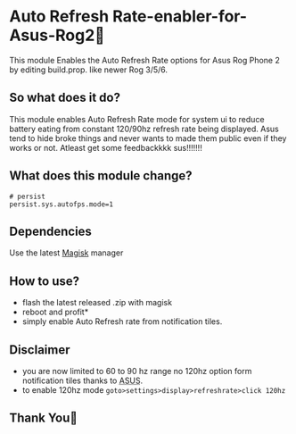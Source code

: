 # Auto Refresh Rate-enabler-for-Asus-Rog2🍉
This module Enables the Auto Refresh Rate options for Asus Rog Phone 2 by editing build.prop. like newer Rog 3/5/6.

## So what does it do?
This module enables Auto Refresh Rate mode for system ui to reduce battery eating from constant 120/90hz refresh rate being displayed. Asus tend to hide broke things and never wants to made them public even if they works or not.
Atleast get some feedbackkkk sus!!!!!!!

## What does this module change?
    # persist
    persist.sys.autofps.mode=1

    
## Dependencies
Use the latest [Magisk](https://magiskmanager.com/) manager

## How to use?
 - flash the latest released .zip with magisk
 - reboot and profit*
 - simply enable Auto Refresh rate from notification tiles.

## Disclaimer
 - you are now limited to 60 to 90 hz range no 120hz option form notification tiles thanks to   <abbr title="Ass sas u sas">ASUS</abbr>.
 - to enable 120hz mode `goto>settings>display>refreshrate>click 120hz` 


## Thank You🍉
